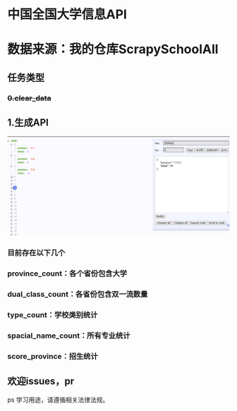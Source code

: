 # 中国全国大学信息API
# 数据来源：我的仓库ScrapySchoolAll
## 任务类型
### ~~0.clear_data~~
## 1.生成API
![img.png](img.png)
### 目前存在以下几个
### province_count：各个省份包含大学
### dual_class_count：各省份包含双一流数量
### type_count：学校类别统计
### spacial_name_count：所有专业统计
### score_province：招生统计
## 欢迎issues，pr

ps 学习用途，请遵循相关法律法规。